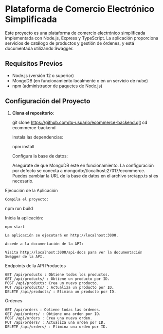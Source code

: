 # Plataforma de Comercio Electrónico Simplificada

Este proyecto es una plataforma de comercio electrónico simplificada implementada con Node.js, Express y TypeScript. La aplicación proporciona servicios de catálogo de productos y gestión de órdenes, y está documentada utilizando Swagger.

## Requisitos Previos 

- Node.js (versión 12 o superior)
- MongoDB (en funcionamiento localmente o en un servicio de nube)
- npm (administrador de paquetes de Node.js)

## Configuración del Proyecto

1. **Clona el repositorio**:

   git clone https://github.com/tu-usuario/ecommerce-backend.git
   cd ecommerce-backend

    Instala las dependencias:

    npm install

    Configura la base de datos:

    Asegúrate de que MongoDB esté en funcionamiento. La configuración por defecto se conecta a mongodb://localhost:27017/ecommerce. Puedes cambiar la URL de la base de datos en el archivo src/app.ts si es necesario.

Ejecución de la Aplicación

    Compila el proyecto:

npm run build

Inicia la aplicación:

    npm start

    La aplicación se ejecutará en http://localhost:3000.

    Accede a la documentación de la API:

    Visita http://localhost:3000/api-docs para ver la documentación Swagger de la API.

Endpoints de la API Productos

    GET /api/products : Obtiene todos los productos.
    GET /api/products/ : Obtiene un producto por ID.
    POST /api/products: Crea un nuevo producto.
    PUT /api/products/ : Actualiza un producto por ID.
    DELETE /api/products/ : Elimina un producto por ID.

Órdenes

    GET /api/orders : Obtiene todas las órdenes.
    GET /api/orders/ : Obtiene una orden por ID.
    POST /api/orders : Crea una nueva orden.
    PUT /api/orders/ : Actualiza una orden por ID.
    DELETE /api/orders/ : Elimina una orden por ID.